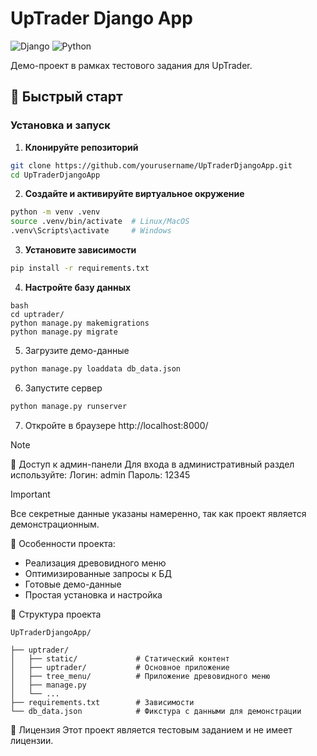 # UpTrader Django App

![Django](https://img.shields.io/badge/Django-5.2.1-green.svg)
![Python](https://img.shields.io/badge/Python-3.10.12-blue.svg)

Демо-проект в рамках тестового задания для UpTrader.

## 🚀 Быстрый старт

### Установка и запуск

1. **Клонируйте репозиторий**
```bash
git clone https://github.com/yourusername/UpTraderDjangoApp.git
cd UpTraderDjangoApp
```
   
2. **Создайте и активируйте виртуальное окружение**

```bash
python -m venv .venv
source .venv/bin/activate  # Linux/MacOS
.venv\Scripts\activate     # Windows
```

3. **Установите зависимости**

```bash
pip install -r requirements.txt
```

4. **Настройте базу данных**
```
bash
cd uptrader/
python manage.py makemigrations
python manage.py migrate
```
5. Загрузите демо-данные
```bash
python manage.py loaddata db_data.json
```

6. Запустите сервер
```bash
python manage.py runserver
```

7. Откройте в браузере http://localhost:8000/


> [!NOTE]
> 🔐 Доступ к админ-панели
> Для входа в административный раздел используйте:
> Логин: admin
> Пароль: 12345


> [!IMPORTANT]
> Все секретные данные указаны намеренно, так как проект является демонстрационным.

📌 Особенности проекта:
- Реализация древовидного меню
- Оптимизированные запросы к БД
- Готовые демо-данные
- Простая установка и настройка

📂 Структура проекта
```
UpTraderDjangoApp/

├── uptrader/
│   ├── static/             # Статический контент            
│   ├── uptrader/           # Основное приложение
│   ├── tree_menu/          # Приложение древовидного меню
│   ├── manage.py
│   └── ...
├── requirements.txt        # Зависимости
└── db_data.json            # Фикстура с данными для демонстрации
```
📝 Лицензия
Этот проект является тестовым заданием и не имеет лицензии.
